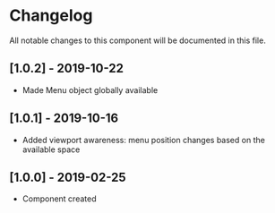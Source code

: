 # Changelog
All notable changes to this component will be documented in this file.

## [1.0.2] - 2019-10-22
- Made Menu object globally available

## [1.0.1] - 2019-10-16
- Added viewport awareness: menu position changes based on the available space

## [1.0.0] - 2019-02-25
- Component created
